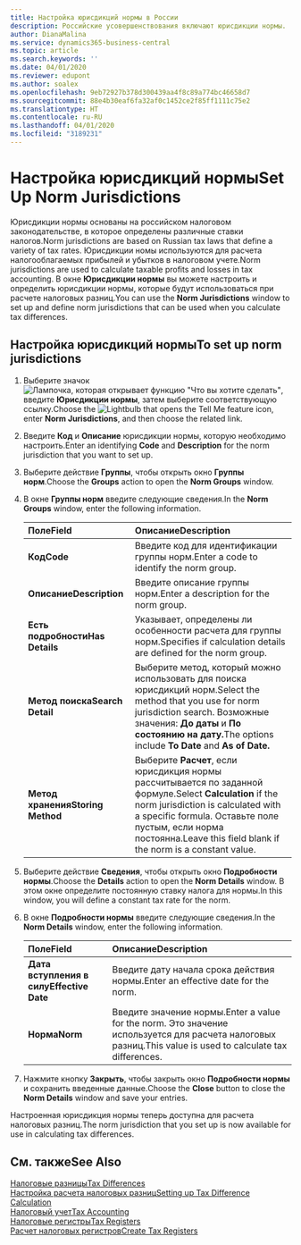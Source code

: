 ```yaml
---
title: Настройка юрисдикций нормы в России
description: Российские усовершенствования включают юрисдикции нормы.
author: DianaMalina
ms.service: dynamics365-business-central
ms.topic: article
ms.search.keywords: ''
ms.date: 04/01/2020
ms.reviewer: edupont
ms.author: soalex
ms.openlocfilehash: 9eb72927b378d300439aa4f8c89a774bc46658d7
ms.sourcegitcommit: 88e4b30eaf6fa32af0c1452ce2f85ff1111c75e2
ms.translationtype: HT
ms.contentlocale: ru-RU
ms.lasthandoff: 04/01/2020
ms.locfileid: "3189231"
---
```

# <a name="set-up-norm-jurisdictions"></a><span data-ttu-id="f51c0-103">Настройка юрисдикций нормы</span><span class="sxs-lookup"><span data-stu-id="f51c0-103">Set Up Norm Jurisdictions</span></span>

<span data-ttu-id="f51c0-104">Юрисдикции нормы основаны на российском налоговом законодательстве, в которое определены различные ставки налогов.</span><span class="sxs-lookup"><span data-stu-id="f51c0-104">Norm jurisdictions are based on Russian tax laws that define a variety of tax rates.</span></span> <span data-ttu-id="f51c0-105">Юрисдикции номы используются для расчета налогооблагаемых прибылей и убытков в налоговом учете.</span><span class="sxs-lookup"><span data-stu-id="f51c0-105">Norm jurisdictions are used to calculate taxable profits and losses in tax accounting.</span></span> <span data-ttu-id="f51c0-106">В окне **Юрисдикции нормы** вы можете настроить и определить юрисдикции нормы, которые будут использоваться при расчете налоговых разниц.</span><span class="sxs-lookup"><span data-stu-id="f51c0-106">You can use the **Norm Jurisdictions** window to set up and define norm jurisdictions that can be used when you calculate tax differences.</span></span>

## <a name="to-set-up-norm-jurisdictions"></a><span data-ttu-id="f51c0-107">Настройка юрисдикций нормы</span><span class="sxs-lookup"><span data-stu-id="f51c0-107">To set up norm jurisdictions</span></span>

1. <span data-ttu-id="f51c0-108">Выберите значок ![Лампочка, которая открывает функцию "Что вы хотите сделать"](../../media/ui-search/search_small.png "Что вы хотите сделать"), введите **Юрисдикции нормы**, затем выберите соответствующую ссылку.</span><span class="sxs-lookup"><span data-stu-id="f51c0-108">Choose the ![Lightbulb that opens the Tell Me feature](../../media/ui-search/search_small.png "Tell me what you want to do") icon, enter **Norm Jurisdictions**, and then choose the related link.</span></span>

2. <span data-ttu-id="f51c0-109">Введите **Код** и **Описание** юрисдикции нормы, которую необходимо настроить.</span><span class="sxs-lookup"><span data-stu-id="f51c0-109">Enter an identifying **Code** and **Description** for the norm jurisdiction that you want to set up.</span></span>

3. <span data-ttu-id="f51c0-110">Выберите действие **Группы**, чтобы открыть окно **Группы норм**.</span><span class="sxs-lookup"><span data-stu-id="f51c0-110">Choose the **Groups** action to open the **Norm Groups** window.</span></span>

4. <span data-ttu-id="f51c0-111">В окне **Группы норм** введите следующие сведения.</span><span class="sxs-lookup"><span data-stu-id="f51c0-111">In the **Norm Groups** window, enter the following information.</span></span>

   | <span data-ttu-id="f51c0-112">Поле</span><span class="sxs-lookup"><span data-stu-id="f51c0-112">Field</span></span>              | <span data-ttu-id="f51c0-113">Описание</span><span class="sxs-lookup"><span data-stu-id="f51c0-113">Description</span></span>                                                  |
   | :----------------- | :----------------------------------------------------------- |
   | <span data-ttu-id="f51c0-114">**Код**</span><span class="sxs-lookup"><span data-stu-id="f51c0-114">**Code**</span></span>           | <span data-ttu-id="f51c0-115">Введите код для идентификации группы норм.</span><span class="sxs-lookup"><span data-stu-id="f51c0-115">Enter a code to identify the norm group.</span></span>                     |
   | <span data-ttu-id="f51c0-116">**Описание**</span><span class="sxs-lookup"><span data-stu-id="f51c0-116">**Description**</span></span>    | <span data-ttu-id="f51c0-117">Введите описание группы норм.</span><span class="sxs-lookup"><span data-stu-id="f51c0-117">Enter a description for the norm group.</span></span>                      |
   | <span data-ttu-id="f51c0-118">**Есть подробности**</span><span class="sxs-lookup"><span data-stu-id="f51c0-118">**Has Details**</span></span>    | <span data-ttu-id="f51c0-119">Указывает, определены ли особенности расчета для группы норм.</span><span class="sxs-lookup"><span data-stu-id="f51c0-119">Specifies if calculation details are defined for the norm group.</span></span> |
   | <span data-ttu-id="f51c0-120">**Метод поиска**</span><span class="sxs-lookup"><span data-stu-id="f51c0-120">**Search Detail**</span></span>  | <span data-ttu-id="f51c0-121">Выберите метод, который можно использовать для поиска юрисдикций норм.</span><span class="sxs-lookup"><span data-stu-id="f51c0-121">Select the method that you use for norm jurisdiction search.</span></span> <span data-ttu-id="f51c0-122">Возможные значения: **До даты** и **По состоянию на дату.**</span><span class="sxs-lookup"><span data-stu-id="f51c0-122">The options include **To Date** and **As of Date.**</span></span> |
   | <span data-ttu-id="f51c0-123">**Метод хранения**</span><span class="sxs-lookup"><span data-stu-id="f51c0-123">**Storing Method**</span></span> | <span data-ttu-id="f51c0-124">Выберите **Расчет**, если юрисдикция нормы рассчитывается по заданной формуле.</span><span class="sxs-lookup"><span data-stu-id="f51c0-124">Select **Calculation** if the norm jurisdiction is calculated with a specific formula.</span></span> <span data-ttu-id="f51c0-125">Оставьте поле пустым, если норма постоянна.</span><span class="sxs-lookup"><span data-stu-id="f51c0-125">Leave this field blank if the norm is a constant value.</span></span> |

5. <span data-ttu-id="f51c0-126">Выберите действие **Сведения**, чтобы открыть окно **Подробности нормы**.</span><span class="sxs-lookup"><span data-stu-id="f51c0-126">Choose the **Details** action to open the **Norm Details** window.</span></span> <span data-ttu-id="f51c0-127">В этом окне определите постоянную ставку налога для нормы.</span><span class="sxs-lookup"><span data-stu-id="f51c0-127">In this window, you will define a constant tax rate for the norm.</span></span>

6. <span data-ttu-id="f51c0-128">В окне **Подробности нормы** введите следующие сведения.</span><span class="sxs-lookup"><span data-stu-id="f51c0-128">In the **Norm Details** window, enter the following information.</span></span>

   | <span data-ttu-id="f51c0-129">Поле</span><span class="sxs-lookup"><span data-stu-id="f51c0-129">Field</span></span>              | <span data-ttu-id="f51c0-130">Описание</span><span class="sxs-lookup"><span data-stu-id="f51c0-130">Description</span></span>                                                  |
   | :----------------- | :----------------------------------------------------------- |
   | <span data-ttu-id="f51c0-131">**Дата вступления в силу**</span><span class="sxs-lookup"><span data-stu-id="f51c0-131">**Effective Date**</span></span> | <span data-ttu-id="f51c0-132">Введите дату начала срока действия нормы.</span><span class="sxs-lookup"><span data-stu-id="f51c0-132">Enter an effective date for the norm.</span></span>                        |
   | <span data-ttu-id="f51c0-133">**Норма**</span><span class="sxs-lookup"><span data-stu-id="f51c0-133">**Norm**</span></span>           | <span data-ttu-id="f51c0-134">Введите значение нормы.</span><span class="sxs-lookup"><span data-stu-id="f51c0-134">Enter a value for the norm.</span></span> <span data-ttu-id="f51c0-135">Это значение используется для расчета налоговых разниц.</span><span class="sxs-lookup"><span data-stu-id="f51c0-135">This value is used to calculate tax differences.</span></span> |

7. <span data-ttu-id="f51c0-136">Нажмите кнопку **Закрыть**, чтобы закрыть окно **Подробности нормы** и сохранить введенные данные.</span><span class="sxs-lookup"><span data-stu-id="f51c0-136">Choose the **Close** button to close the **Norm Details** window and save your entries.</span></span>

<span data-ttu-id="f51c0-137">Настроенная юрисдикция нормы теперь доступна для расчета налоговых разниц.</span><span class="sxs-lookup"><span data-stu-id="f51c0-137">The norm jurisdiction that you set up is now available for use in calculating tax differences.</span></span>

## <a name="see-also"></a><span data-ttu-id="f51c0-138">См. также</span><span class="sxs-lookup"><span data-stu-id="f51c0-138">See Also</span></span>

[<span data-ttu-id="f51c0-139">Налоговые разницы</span><span class="sxs-lookup"><span data-stu-id="f51c0-139">Tax Differences</span></span>](Tax-Differences.md)  
[<span data-ttu-id="f51c0-140">Настройка расчета налоговых разниц</span><span class="sxs-lookup"><span data-stu-id="f51c0-140">Setting up Tax Difference Calculation</span></span>](Setting-up-Tax-Difference-Calculation.md)  
[<span data-ttu-id="f51c0-141">Налоговый учет</span><span class="sxs-lookup"><span data-stu-id="f51c0-141">Tax Accounting</span></span>](Tax-Accounting.md)  
[<span data-ttu-id="f51c0-142">Налоговые регистры</span><span class="sxs-lookup"><span data-stu-id="f51c0-142">Tax Registers</span></span>](Tax-Registers.md)  
[<span data-ttu-id="f51c0-143">Расчет налоговых регистров</span><span class="sxs-lookup"><span data-stu-id="f51c0-143">Create Tax Registers</span></span>](How-to-Create-Tax-Registers.md)  

